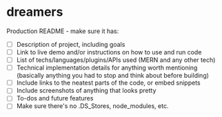 # dreamers

Production README - make sure it has:

- [ ] Description of project, including goals
- [ ] Link to live demo and/or instructions on how to use and run code
- [ ] List of techs/languages/plugins/APIs used (MERN and any other tech)
- [ ] Technical implementation details for anything worth mentioning (basically anything you had to stop and think about before building)
- [ ] Include links to the neatest parts of the code, or embed snippets
- [ ] Include screenshots of anything that looks pretty
- [ ] To-dos and future features
- [ ] Make sure there's no .DS_Stores, node_modules, etc.
